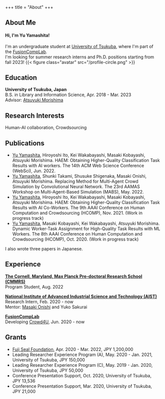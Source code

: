 +++
title = "About"
+++

## About Me
#### Hi, I'm Yu Yamashita!
I'm an undergraduate student at [University of Tsukuba](https://www.tsukuba.ac.jp/en/),
where I'm part of the [FusionCompLab](https://fusioncomplab.org/index.html).<br>
I'm looking for summer research interns and Ph.D. positions starting from fall 2023!
{{< figure class="avatar" src="/profile-circle.png" >}}

<!--
This is a Hugo based resume template. You can find the full source code on
[GitHub](https://github.com/ojroques/hugo-researcher).
-->

## Education
**University of Tsukuba, Japan**<br>
B.S. in Library and Information Science, Apr. 2018 - Mar. 2023<br>
Advisor: [Atsuyuki Morishima](https://fusioncomplab.org/people/atsuyuki/index.html)

## Research Interests
Human-AI collaboration, Crowdsourcing

<!-- 
aaaula placerat ex, a consectetur odio
pharetra quis[^1]. Mauris id urna ante.

Fusce pharetra diam ac nisi aliquet, velegestas ex iaculis. Pellentesque
laoreet cursus tellus sed pellentesque. Praesent a rhoncus elit[^2]. Nunc
ipsum nisl, consequat sit amet pretium quis, gravida id ipsum.
-->

## Publications
- <u>Yu Yamashita</u>, Hiroyoshi Ito, Kei Wakabayashi, Masaki Kobayashi, Atsuyuki Morishima. HAEM: Obtaining Higher-Quality Classification Task Results with AI workers. The 14th ACM Web Science Conference (WebSci), Jun. 2022.
- <u>Yu Yamashita</u>, Shunki Takami, Shusuke Shigenaka, Masaki Onishi, Atsuyuki Morishima. Replacing Method for Multi-Agent Crowd Simulation by Convolutional Neural Network. The 23rd AAMAS Workshop on Multi-Agent-Based Simulation (MABS), May. 2022.
- <u>Yu Yamashita</u>, Hiroyoshi Ito, Kei Wakabayashi, Masaki Kobayashi, Atsuyuki Morishima. HAEM: Obtaining Higher-Quality Classification Task Results with AI Co-Workers. The 9th AAAI Conference on Human Computation and Crowdsourcing (HCOMP), Nov. 2021. (Work in progress track)
- <u>Yu Yamashita</u>, Masaki Kobayashi, Kei Wakabayashi, Atsuyuki Morishima. Dynamic Worker-Task Assignment for High-Quality Task Results with ML Workers. The 8th AAAI Conference on Human Computation and Crowdsourcing (HCOMP), Oct. 2020. (Work in progress track)

I also wrote three papers in Japanese.

<!--
In chronological order:
1. F.Bar, J.Doe: Effects of having a placeholder of a name
2. S.Holmes, J.Watson: Consequences of living with a sociopath in London
-->

## Experience
**[The Cornell, Maryland, Max Planck Pre-doctoral Research School (CMMRS)](https://cmmrs.mpi-sws.org/)**<br>
Program Student, Aug. 2022<br>

**[National Institute of Advanced Industrial Science and Technology (AIST)](https://www.aist.go.jp/index_en.html)**<br>
Research Intern, Feb. 2020 - now<br>
Mentor: [Masaki Onishi](http://onishi-lab.jp/index-e.html) and Yuko Sakurai<br>

**[FusionCompLab](https://fusioncomplab.org/index.html)**<br>
Developing [Crowd4U](https://crowd4u.org/en/), Jun. 2020 - now<br>

## Grants
- [Fuji Seal Foundation](https://www.fujiseal.or.jp/en/), Apr. 2020 - Mar. 2022, JPY 1,200,000
- Leading Researcher Experience Program (A), May. 2020 - Jan. 2021, University of Tsukuba, JPY 150,000
- Leading Researcher Experience Program (C), May. 2019 - Jan. 2020, University of Tsukuba, JPY 50,000
- Conference Presentation Support, Oct. 2020, University of Tsukuba, JPY 13,536
- Conference Presentation Support, Mar. 2020, University of Tsukuba, JPY 21,000

<!--
## Typography

This is a [link](http://google.com). Something *italics* and something **bold**.

Here is a table:

Year | Award | Category
-----|-------|--------
2014 | Emmy  | Won Outstanding Lead Actor in a miniseries or a movie
2015 | BAFTA | Nominated for Best Leading Actor for Sherlock
2014 | Satellite | Won Best Actor miniseries or television film

Here is a horizontal rule:

---

Here is a blockquote:

> To a great mind, nothing is little

Here is a `code` block:

```python
def is_elementary():
  return True
```

## References

* Foo Bar: Head of Department, Placeholder Names, Lorem
* John Doe: Associate Professor, Department of Computer Science, Ipsum

[^1]: This is the first footnote.
[^2]: This is the second footnote.
-->
